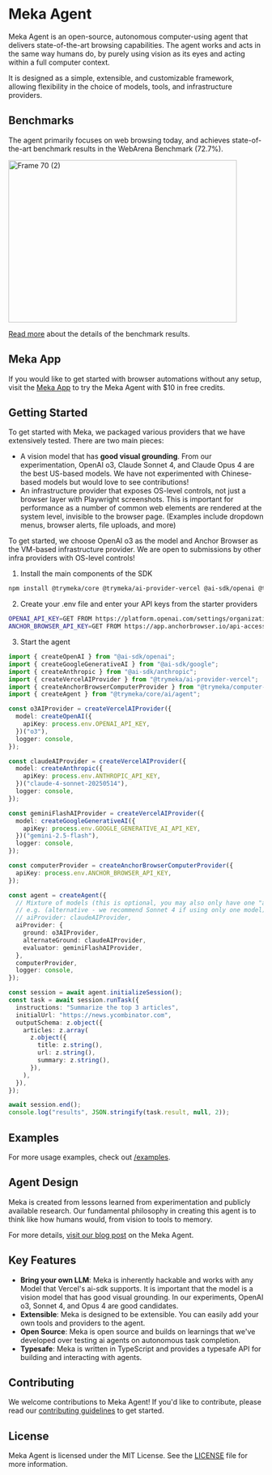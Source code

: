 # Meka Agent

Meka Agent is an open-source, autonomous computer-using agent that delivers state-of-the-art browsing capabilities. The agent works and acts in the same way humans do, by purely using vision as its eyes and acting within a full computer context.

It is designed as a simple, extensible, and customizable framework, allowing flexibility in the choice of models, tools, and infrastructure providers.

## Benchmarks

The agent primarily focuses on web browsing today, and achieves state-of-the-art benchmark results in the WebArena Benchmark (72.7%).

<img width="451" height="321" alt="Frame 70 (2)" src="https://github.com/user-attachments/assets/45ba645c-7bb3-458d-af8a-9cb6cf689510" />

[Read more](https://blog.withmeka.com/meka-achieves-state-of-the-art-performance-for-computer-use/) about the details of the benchmark results.

## Meka App

If you would like to get started with browser automations without any setup, visit the [Meka App](https://app.withmeka.com) to try the Meka Agent with $10 in free credits.

## Getting Started

To get started with Meka, we packaged various providers that we have extensively tested. There are two main pieces:

- A vision model that has **good visual grounding**. From our experimentation, OpenAI o3, Claude Sonnet 4, and Claude Opus 4 are the best US-based models. We have not experimented with Chinese-based models but would love to see contributions!
- An infrastructure provider that exposes OS-level controls, not just a browser layer with Playwright screenshots. This is important for performance as a number of common web elements are rendered at the system level, invisible to the browser page. (Examples include dropdown menus, browser alerts, file uploads, and more)

To get started, we choose OpenAI o3 as the model and Anchor Browser as the VM-based infrastructure provider. We are open to submissions by other infra providers with OS-level controls!

1. Install the main components of the SDK

```bash
npm install @trymeka/core @trymeka/ai-provider-vercel @ai-sdk/openai @trymeka/computer-provider-anchor-browser playwright-core
```

2. Create your .env file and enter your API keys from the starter providers

```bash
OPENAI_API_KEY=GET FROM https://platform.openai.com/settings/organization/api-keys
ANCHOR_BROWSER_API_KEY=GET FROM https://app.anchorbrowser.io/api-access
```

3. Start the agent

```typescript
import { createOpenAI } from "@ai-sdk/openai";
import { createGoogleGenerativeAI } from "@ai-sdk/google";
import { createAnthropic } from "@ai-sdk/anthropic";
import { createVercelAIProvider } from "@trymeka/ai-provider-vercel";
import { createAnchorBrowserComputerProvider } from "@trymeka/computer-provider-anchor-browser";
import { createAgent } from "@trymeka/core/ai/agent";

const o3AIProvider = createVercelAIProvider({
  model: createOpenAI({
    apiKey: process.env.OPENAI_API_KEY,
  })("o3"),
  logger: console,
});

const claudeAIProvider = createVercelAIProvider({
  model: createAnthropic({
    apiKey: process.env.ANTHROPIC_API_KEY,
  })("claude-4-sonnet-20250514"),
  logger: console,
});

const geminiFlashAIProvider = createVercelAIProvider({
  model: createGoogleGenerativeAI({
    apiKey: process.env.GOOGLE_GENERATIVE_AI_API_KEY,
  })("gemini-2.5-flash"),
  logger: console,
});

const computerProvider = createAnchorBrowserComputerProvider({
  apiKey: process.env.ANCHOR_BROWSER_API_KEY,
});

const agent = createAgent({
  // Mixture of models (this is optional, you may also only have one "aiProvider")
  // e.g. (alternative - we recommend Sonnet 4 if using only one model):
  // aiProvider: claudeAIProvider,
  aiProvider: {
    ground: o3AIProvider,
    alternateGround: claudeAIProvider,
    evaluator: geminiFlashAIProvider,
  },
  computerProvider,
  logger: console,
});

const session = await agent.initializeSession();
const task = await session.runTask({
  instructions: "Summarize the top 3 articles",
  initialUrl: "https://news.ycombinator.com",
  outputSchema: z.object({
    articles: z.array(
      z.object({
        title: z.string(),
        url: z.string(),
        summary: z.string(),
      }),
    ),
  }),
});

await session.end();
console.log("results", JSON.stringify(task.result, null, 2));
```

## Examples

For more usage examples, check out [/examples](/examples/).

## Agent Design

Meka is created from lessons learned from experimentation and publicly available research. Our fundamental philosophy in creating this agent is to think like how humans would, from vision to tools to memory. 

For more details, [visit our blog post](https://blog.withmeka.com/introducing-meka-an-open-source-framework-for-building-autonomous-computer-agents/) on the Meka Agent.

## Key Features

- **Bring your own LLM**: Meka is inherently hackable and works with any Model that Vercel's ai-sdk supports. It is important that the model is a vision model that has good visual grounding. In our experiments, OpenAI o3, Sonnet 4, and Opus 4 are good candidates.
- **Extensible**: Meka is designed to be extensible. You can easily add your own tools and providers to the agent.
- **Open Source**: Meka is open source and builds on learnings that we've developed over testing ai agents on autonomous task completion.
- **Typesafe**: Meka is written in TypeScript and provides a typesafe API for building and interacting with agents.

## Contributing

We welcome contributions to Meka Agent! If you'd like to contribute, please read our [contributing guidelines](CONTRIBUTING.md) to get started.

## License

Meka Agent is licensed under the MIT License. See the [LICENSE](LICENSE) file for more information.
